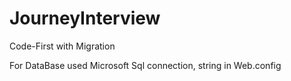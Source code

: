 # JourneyInterview
Code-First with Migration

For DataBase used Microsoft Sql 
connection, string in Web.config
